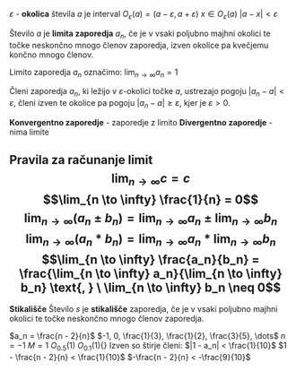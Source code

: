 $\varepsilon$ - **okolica** števila $a$ je interval $O_\varepsilon(a) = (a - \varepsilon, a + \varepsilon)$
$x \in O_\varepsilon(a)$
$|a - x| < \varepsilon$

Število $a$ je **limita zaporedja** $a_n$, če je v vsaki poljubno majhni okolici te točke neskončno mnogo členov zaporedja, izven okolice pa kvečjemu končno mnogo členov.

Limito zaporedja $a_n$ označimo: $\lim_{n \to \infty} a_n = 1$

Členi zaporedja $a_n$, ki ležijo v $\varepsilon$-okolici točke $a$, ustrezajo pogoju $|a_n - a| < \varepsilon$, členi izven te okolice pa pogoju $|a_n - a| \geq \varepsilon$, kjer je $\varepsilon > 0$.

**Konvergentno zaporedje** - zaporedje z limito
**Divergentno zaporedje** - nima limite

**Pravila za računanje limit**
$$\lim_{n \to \infty} c = c$$
$$\lim_{n \to \infty} \frac{1}{n} = 0$$
$$\lim_{n \to \infty} (a_n \pm b_n) =  \lim_{n \to \infty} a_n \pm \lim_{n \to \infty} b_n$$
$$\lim_{n \to \infty} (a_n * b_n) =  \lim_{n \to \infty} a_n *  \lim_{n \to \infty} b_n$$
$$\lim_{n \to \infty} \frac{a_n}{b_n} =  \frac{\lim_{n \to \infty} a_n}{\lim_{n \to \infty} b_n} \text{, } \ \lim_{n \to \infty} b_n \neq 0$$
---
**Stikališče**
Število $s$ je **stikališče** zaporedja, če je v vsaki poljubno majhni okolici te točke neskončno mnogo členov zaporedja.

$a_n = \frac{n - 2}{n}$
$-1, 0, \frac{1}{3}, \frac{1}{2}, \frac{3}{5}, \dots$
$n = -1$
$M = 1$
$O_{0.5}(1)$
$O_{0.1}(1)${}
Izven so štirje členi:
$|1 - a_n| < \frac{1}{10}$
$1 - \frac{n - 2}{n} < \frac{1}{10}$
$-\frac{n - 2}{n} < -\frac{9}{10}$

